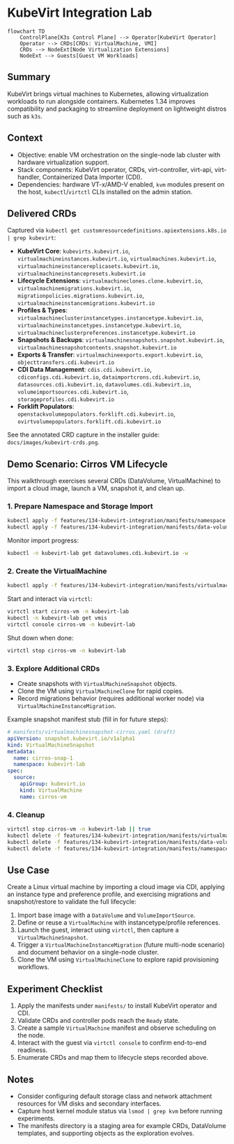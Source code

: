 # KubeVirt Integration Lab

```mermaid
flowchart TD
    ControlPlane[K3s Control Plane] --> Operator[KubeVirt Operator]
    Operator --> CRDs[CRDs: VirtualMachine, VMI]
    CRDs --> NodeExt[Node Virtualization Extensions]
    NodeExt --> Guests[Guest VM Workloads]
```

## Summary

KubeVirt brings virtual machines to Kubernetes, allowing virtualization workloads to run alongside containers. Kubernetes 1.34 improves compatibility and packaging to streamline deployment on lightweight distros such as `k3s`.

## Context

- Objective: enable VM orchestration on the single-node lab cluster with hardware virtualization support.
- Stack components: KubeVirt operator, CRDs, virt-controller, virt-api, virt-handler, Containerized Data Importer (CDI).
- Dependencies: hardware VT-x/AMD-V enabled, `kvm` modules present on the host, `kubectl`/`virtctl` CLIs installed on the admin station.

## Delivered CRDs

Captured via `kubectl get customresourcedefinitions.apiextensions.k8s.io | grep kubevirt`:

- **KubeVirt Core**: `kubevirts.kubevirt.io`, `virtualmachineinstances.kubevirt.io`, `virtualmachines.kubevirt.io`, `virtualmachineinstancereplicasets.kubevirt.io`, `virtualmachineinstancepresets.kubevirt.io`
- **Lifecycle Extensions**: `virtualmachineclones.clone.kubevirt.io`, `virtualmachinemigrations.kubevirt.io`, `migrationpolicies.migrations.kubevirt.io`, `virtualmachineinstancemigrations.kubevirt.io`
- **Profiles & Types**: `virtualmachineclusterinstancetypes.instancetype.kubevirt.io`, `virtualmachineinstancetypes.instancetype.kubevirt.io`, `virtualmachineclusterpreferences.instancetype.kubevirt.io`
- **Snapshots & Backups**: `virtualmachinesnapshots.snapshot.kubevirt.io`, `virtualmachinesnapshotcontents.snapshot.kubevirt.io`
- **Exports & Transfer**: `virtualmachineexports.export.kubevirt.io`, `objecttransfers.cdi.kubevirt.io`
- **CDI Data Management**: `cdis.cdi.kubevirt.io`, `cdiconfigs.cdi.kubevirt.io`, `dataimportcrons.cdi.kubevirt.io`, `datasources.cdi.kubevirt.io`, `datavolumes.cdi.kubevirt.io`, `volumeimportsources.cdi.kubevirt.io`, `storageprofiles.cdi.kubevirt.io`
- **Forklift Populators**: `openstackvolumepopulators.forklift.cdi.kubevirt.io`, `ovirtvolumepopulators.forklift.cdi.kubevirt.io`

See the annotated CRD capture in the installer guide: `docs/images/kubevirt-crds.png`.

## Demo Scenario: Cirros VM Lifecycle

This walkthrough exercises several CRDs (DataVolume, VirtualMachine) to import a cloud image, launch a VM, snapshot it, and clean up.

### 1. Prepare Namespace and Storage Import

```bash
kubectl apply -f features/134-kubevirt-integration/manifests/namespace.yaml
kubectl apply -f features/134-kubevirt-integration/manifests/data-volume-demo.yaml
```

Monitor import progress:

```bash
kubectl -n kubevirt-lab get datavolumes.cdi.kubevirt.io -w
```

### 2. Create the VirtualMachine

```bash
kubectl apply -f features/134-kubevirt-integration/manifests/virtualmachine-cirros.yaml
```

Start and interact via `virtctl`:

```bash
virtctl start cirros-vm -n kubevirt-lab
kubectl -n kubevirt-lab get vmis
virtctl console cirros-vm -n kubevirt-lab
```

Shut down when done:

```bash
virtctl stop cirros-vm -n kubevirt-lab
```

### 3. Explore Additional CRDs

- Create snapshots with `VirtualMachineSnapshot` objects.
- Clone the VM using `VirtualMachineClone` for rapid copies.
- Record migrations behavior (requires additional worker node) via `VirtualMachineInstanceMigration`.

Example snapshot manifest stub (fill in for future steps):

```yaml
# manifests/virtualmachinesnapshot-cirros.yaml (draft)
apiVersion: snapshot.kubevirt.io/v1alpha1
kind: VirtualMachineSnapshot
metadata:
  name: cirros-snap-1
  namespace: kubevirt-lab
spec:
  source:
    apiGroup: kubevirt.io
    kind: VirtualMachine
    name: cirros-vm
```

### 4. Cleanup

```bash
virtctl stop cirros-vm -n kubevirt-lab || true
kubectl delete -f features/134-kubevirt-integration/manifests/virtualmachine-cirros.yaml
kubectl delete -f features/134-kubevirt-integration/manifests/data-volume-demo.yaml
kubectl delete -f features/134-kubevirt-integration/manifests/namespace.yaml
```

## Use Case

Create a Linux virtual machine by importing a cloud image via CDI, applying an instance type and preference profile, and exercising migrations and snapshot/restore to validate the full lifecycle:

1. Import base image with a `DataVolume` and `VolumeImportSource`.
2. Define or reuse a `VirtualMachine` with instancetype/profile references.
3. Launch the guest, interact using `virtctl`, then capture a `VirtualMachineSnapshot`.
4. Trigger a `VirtualMachineInstanceMigration` (future multi-node scenario) and document behavior on a single-node cluster.
5. Clone the VM using `VirtualMachineClone` to explore rapid provisioning workflows.

## Experiment Checklist

1. Apply the manifests under `manifests/` to install KubeVirt operator and CDI.
2. Validate CRDs and controller pods reach the `Ready` state.
3. Create a sample `VirtualMachine` manifest and observe scheduling on the node.
4. Interact with the guest via `virtctl console` to confirm end-to-end readiness.
5. Enumerate CRDs and map them to lifecycle steps recorded above.

## Notes

- Consider configuring default storage class and network attachment resources for VM disks and secondary interfaces.
- Capture host kernel module status via `lsmod | grep kvm` before running experiments.
- The manifests directory is a staging area for example CRDs, DataVolume templates, and supporting objects as the exploration evolves.

